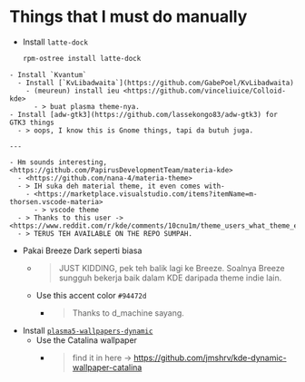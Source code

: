# Things that I must do manually

- Install `latte-dock`
  
  ```sh
  rpm-ostree install latte-dock
  ```

```
- Install `Kvantum`
  - Install [`KvLibadwaita`](https://github.com/GabePoel/KvLibadwaita)
    - (meureun) install ieu <https://github.com/vinceliuice/Colloid-kde>
      - > buat plasma theme-nya.
- Install [adw-gtk3](https://github.com/lassekongo83/adw-gtk3) for GTK3 things
  - > oops, I know this is Gnome things, tapi da butuh juga.

---

- Hm sounds interesting, <https://github.com/PapirusDevelopmentTeam/materia-kde>
  - <https://github.com/nana-4/materia-theme>
  - > IH suka deh material theme, it even comes with-
    - <https://marketplace.visualstudio.com/items?itemName=m-thorsen.vscode-materia>
      - > vscode theme
  - > Thanks to this user -> <https://www.reddit.com/r/kde/comments/10cnu1m/theme_users_what_theme_except_breeze_have_you/>
  - > TERUS TEH AVAILABLE ON THE REPO SUMPAH.
```

- Pakai Breeze Dark seperti biasa
  - > JUST KIDDING, pek teh balik lagi ke Breeze. Soalnya Breeze sungguh bekerja baik dalam KDE daripada theme indie lain.
  - Use this accent color `#94472d`
    - > Thanks to d_machine sayang.
- Install [`plasma5-wallpapers-dynamic`](https://github.com/zzag/plasma5-wallpapers-dynamic)
  - Use the Catalina wallpaper
    - > find it in here -> <https://github.com/jmshrv/kde-dynamic-wallpaper-catalina>
